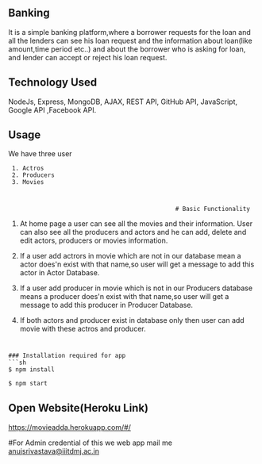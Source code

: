 
## Banking
 It is a simple banking platform,where a borrower requests for the loan and all the lenders can see his
 loan request and the information about loan(like amount,time period etc..)  and about the borrower
 who is asking for loan, and lender can accept or reject his loan request.
 
## Technology Used ##

 NodeJs, Express, MongoDB, AJAX, REST API, GitHub API, JavaScript, Google API ,Facebook API.
 
## Usage ##

We have three user                                                                                                          

     1. Actros
     2. Producers
     3. Movies
     
   #
    
                                                   # Basic Functionality
                                                      
  1. At home page a user can see all the movies and their information. User can also see all the producers and actors
     and he can add, delete and edit actors, producers or movies information.
    
  2. If a user add actrors in movie which are not in our database mean a actor does'n exist with that name,so user will get a        message to add this actor in Actor Database.
     
  3. If a user add producer in movie which is not in our Producers database means a producer does'n exist with that name,so        user will get a message to add this producer in Producer Database.
  
  4. If both actors and producer exist in database only then user can add movie with these actros and producer. 
     
  #
  
  
 ```
### Installation required for app
```sh
$ npm install
```

```sh
$ npm start
```
## Open Website(Heroku Link)
https://movieadda.herokuapp.com/#/

#For Admin credential of this we web app mail me anujsrivastava@iiitdmj.ac.in 
